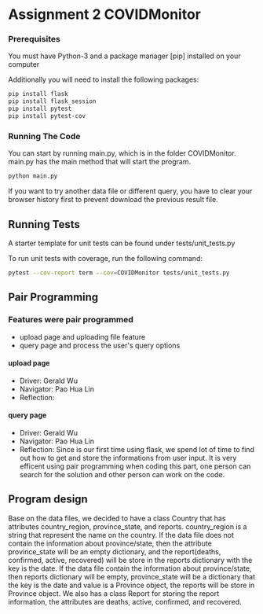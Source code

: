# Assignment 2 COVIDMonitor

### Prerequisites

You must have Python-3 and a package manager [pip] installed on your computer 

Additionally you will need to install the following packages: 

```bash
pip install flask
pip install flask_session
pip install pytest
pip install pytest-cov
```

### Running The Code

You can start by running main.py, which is in the folder COVIDMonitor. main.py has the main method that will start the program. 


```bash
python main.py
```

If you want to try another data file or different query, you have to clear your browser history first to prevent download the previous result file.

## Running Tests 

A starter template for unit tests can be found under tests/unit_tests.py

To run unit tests with coverage, run the following command:

```bash
pytest --cov-report term --cov=COVIDMonitor tests/unit_tests.py
```

## Pair Programming

### Features were pair programmed
- upload page and uploading file feature
- query page and process the user's query options
#### upload page
- Driver: Gerald Wu
- Navigator: Pao Hua Lin
- Reflection: 
#### query page
- Driver: Gerald Wu
- Navigator: Pao Hua Lin
- Reflection: Since is our first time using flask, we spend lot of time to find out how to get and store the informations from user input. It is very efficent using pair programming when coding this part, one person can search for the solution and other person can work on the code. 

## Program design
Base on the data files, we decided to have a class Country that has attributes country_region, province_state, and reports. country_region is a string that represent the name on the country. If the data file does not contain the information about province/state, then the attribute province_state will be an empty dictionary, and the report(deaths, confirmed, active, recovered) will be store in the reports dictionary with the key is the date. If the data file contain the information about province/state, then reports dictionary will be empty, province_state will be a dictionary that the key is the date and value is a Province object, the reports will be store in Province object.
We also has a class Report for storing the report information, the attributes are deaths, active, confirmed, and recovered.

